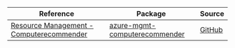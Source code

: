 | Reference | Package | Source |
|---|---|---|
|[Resource Management - Computerecommender](mgmt-computerecommender-readme.md)|[azure-mgmt-computerecommender](https://pypi.org/project/azure-mgmt-computerecommender)|[GitHub](https://github.com/Azure/azure-sdk-for-python/blob/main/sdk/computerecommender/azure-mgmt-computerecommender)|
